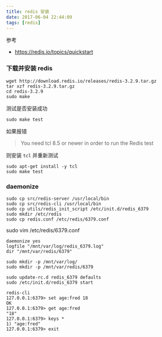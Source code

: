 ```yaml
---
title: redis 安装
date: 2017-06-04 22:44:09
tags: [redis]
---
```



参考

* <https://redis.io/topics/quickstart>

<!--more-->

### 下载并安装 redis

```
wget http://download.redis.io/releases/redis-3.2.9.tar.gz
tar xzf redis-3.2.9.tar.gz
cd redis-3.2.9
sudo make
```

测试是否安装成功

`sudo make test`


如果报错

> You need tcl 8.5 or newer in order to run the Redis test


则安装 `tcl` 并重新测试

```
sudo apt-get install -y tcl
sudo make test
```



### daemonize


```
sudo cp src/redis-server /usr/local/bin
sudo cp src/redis-cli /usr/local/bin
sudo cp utils/redis_init_script /etc/init.d/redis_6379
sudo mkdir /etc/redis
sudo cp redis.conf /etc/redis/6379.conf
```

sudo vim /etc/redis/6379.conf

```
daemonize yes
logfile "/mnt/var/log/redis_6379.log"
dir "/mnt/var/redis/6379"
```

```
sudo mkdir -p /mnt/var/log/
sudo mkdir -p /mnt/var/redis/6379
```

```
sudo update-rc.d redis_6379 defaults
sudo /etc/init.d/redis_6379 start
```


```
redis-cli
127.0.0.1:6379> set age:fred 18
OK
127.0.0.1:6379> get age:fred
"18"
127.0.0.1:6379> keys *
1) "age:fred"
127.0.0.1:6379> exit
```

